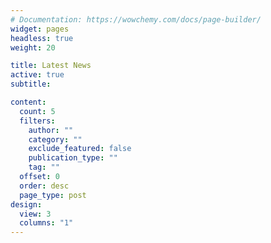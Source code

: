 ```yaml
---
# Documentation: https://wowchemy.com/docs/page-builder/
widget: pages
headless: true
weight: 20

title: Latest News
active: true
subtitle:

content:
  count: 5
  filters:
    author: ""
    category: ""
    exclude_featured: false
    publication_type: ""
    tag: ""
  offset: 0
  order: desc
  page_type: post
design:
  view: 3
  columns: "1"
---
```


